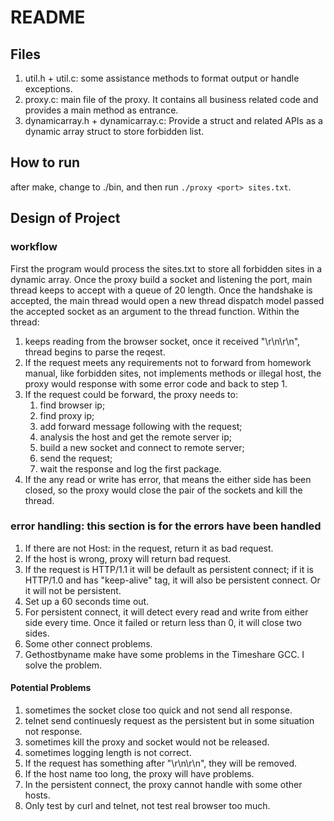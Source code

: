 # README

## Files

1. util.h + util.c: some assistance methods to format output or handle exceptions.
2. proxy.c: main file of the proxy. It contains all business related code and provides a main method as entrance.
3. dynamicarray.h + dynamicarray.c: Provide a struct and related APIs as a dynamic array struct to store forbidden list.

## How to run

after make, change to ./bin, and then run `./proxy <port> sites.txt`.

## Design of Project

### workflow

First the program would process the sites.txt to store all forbidden sites in a dynamic array.
Once the proxy build a socket and listening the port, main thread keeps to accept with a queue of 20 length. Once the handshake is accepted, the main thread would open a new thread dispatch model passed the accepted socket as an argument to the thread function. Within the thread:

1. keeps reading from the browser socket, once it received "\r\n\r\n", thread begins to parse the reqest.
2. If the request meets any requirements not to forward from homework manual, like forbidden sites, not implements methods or illegal host, the proxy would response with some error code and back to step 1.
3. If the request could be forward, the proxy needs to:
   1. find browser ip;
   2. find proxy ip;
   3. add forward message following with the request;
   4. analysis the host and get the remote server ip;
   5. build a new socket and connect to remote server;
   6. send the request;
   7. wait the response and log the first package.
4. If the any read or write has error, that means the either side has been closed, so the proxy would close the pair of the sockets and kill the thread.

### error handling: this section is for the errors have been handled

1. If there are not Host: in the request, return it as bad request.
2. If the host is wrong, proxy will return bad request.
3. If the request is HTTP/1.1 it will be default as persistent connect; if it is HTTP/1.0 and has "keep-alive" tag, it will also be persistent connect. Or it will not be persistent.
4. Set up a 60 seconds time out.
5. For persistent connect, it will detect every read and write from either side every time. Once it failed or return less than 0, it will close two sides.
6. Some other connect problems.
7. Gethostbyname make have some problems in the Timeshare GCC. I solve the problem.

#### Potential Problems

1. sometimes the socket close too quick and not send all response.
2. telnet send continuesly request as the persistent but in some situation not response.
3. sometimes kill the proxy and socket would not be released.
4. sometimes logging length is not correct.
5. If the request has something after "\r\n\r\n", they will be removed.
6. If the host name too long, the proxy will have problems.
7. In the persistent connect, the proxy cannot handle with some other hosts.
8. Only test by curl and telnet, not test real browser too much.